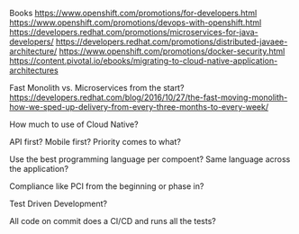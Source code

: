 Books
https://www.openshift.com/promotions/for-developers.html
https://www.openshift.com/promotions/devops-with-openshift.html
https://developers.redhat.com/promotions/microservices-for-java-developers/
https://developers.redhat.com/promotions/distributed-javaee-architecture/
https://www.openshift.com/promotions/docker-security.html
https://content.pivotal.io/ebooks/migrating-to-cloud-native-application-architectures


Fast Monolith vs. Microservices from the start? 
https://developers.redhat.com/blog/2016/10/27/the-fast-moving-monolith-how-we-sped-up-delivery-from-every-three-months-to-every-week/

How much to use of Cloud Native?  

API first?  Mobile first?  Priority comes to what? 

Use the best programming language per compoent?  Same language across the application?

Compliance like PCI from the beginning or phase in? 

Test Driven Development?

All code on commit does a CI/CD and runs all the tests?
